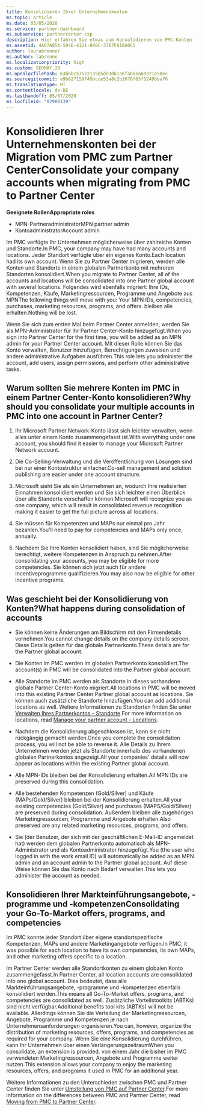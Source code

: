 ```yaml
---
title: Konsolidieren Ihrer Unternehmenskonten
ms.topic: article
ms.date: 05/05/2020
ms.service: partner-dashboard
ms.subservice: partnercenter-csp
description: Hier erfahren Sie etwas zum Konsolidieren von PMC-Konten (Partner Membership Center) in einem einzigen Konto in Partner Center. Gilt für die Migration vom PMC zum Partner Center.
ms.assetid: 4A07A85A-594E-4121-808C-37E7FA18A0C5
author: laurabrenner
ms.author: labrenne
ms.localizationpriority: high
ms.custom: SEOMAY.20
ms.openlocfilehash: 63bbbc57572135b5de3d61a6fab8ea60371e58ec
ms.sourcegitcommit: e9b627159745bcce53a8c2b1676f63f5249bba76
ms.translationtype: HT
ms.contentlocale: de-DE
ms.lasthandoff: 05/07/2020
ms.locfileid: "82908139"
---
```

# <a name="consolidate-your-company-accounts-when-migrating-from-pmc-to-partner-center"></a><span data-ttu-id="fb99a-104">Konsolidieren Ihrer Unternehmenskonten bei der Migration vom PMC zum Partner Center</span><span class="sxs-lookup"><span data-stu-id="fb99a-104">Consolidate your company accounts when migrating from PMC to Partner Center</span></span>

<span data-ttu-id="fb99a-105">**Geeignete Rollen**</span><span class="sxs-lookup"><span data-stu-id="fb99a-105">**Appropriate roles**</span></span>

- <span data-ttu-id="fb99a-106">MPN-Partneradministrator</span><span class="sxs-lookup"><span data-stu-id="fb99a-106">MPN partner admin</span></span>
- <span data-ttu-id="fb99a-107">Kontoadministrator</span><span class="sxs-lookup"><span data-stu-id="fb99a-107">Account admin</span></span>

<span data-ttu-id="fb99a-108">Im PMC verfügte Ihr Unternehmen möglicherweise über zahlreiche Konten und Standorte.</span><span class="sxs-lookup"><span data-stu-id="fb99a-108">In PMC, your company may have had many accounts and locations.</span></span> <span data-ttu-id="fb99a-109">Jeder Standort verfügte über ein eigenes Konto.</span><span class="sxs-lookup"><span data-stu-id="fb99a-109">Each location had its own account.</span></span> <span data-ttu-id="fb99a-110">Wenn Sie zu Partner Center migrieren, werden alle Konten und Standorte in einem globalen Partnerkonto mit mehreren Standorten konsolidiert.</span><span class="sxs-lookup"><span data-stu-id="fb99a-110">When you migrate to Partner Center, all of the accounts and locations will be consolidated into one Partner global account with several locations.</span></span> <span data-ttu-id="fb99a-111">Folgendes wird ebenfalls migriert: Ihre IDs, Kompetenzen, Käufe, Marketingressourcen, Programme und Angebote aus MPN</span><span class="sxs-lookup"><span data-stu-id="fb99a-111">The following things will move with you: Your MPN IDs, competencies, purchases, marketing resources, programs, and offers.</span></span> <span data-ttu-id="fb99a-112">bleiben alle erhalten.</span><span class="sxs-lookup"><span data-stu-id="fb99a-112">Nothing will be lost.</span></span>

<span data-ttu-id="fb99a-113">Wenn Sie sich zum ersten Mal beim Partner Center anmelden, werden Sie als MPN-Administrator für Ihr Partner Center-Konto hinzugefügt.</span><span class="sxs-lookup"><span data-stu-id="fb99a-113">When you sign into Partner Center for the first time, you will be added as an MPN admin for your Partner Center account.</span></span> <span data-ttu-id="fb99a-114">Mit dieser Rolle können Sie das Konto verwalten, Benutzer hinzufügen, Berechtigungen zuweisen und andere administrative Aufgaben ausführen.</span><span class="sxs-lookup"><span data-stu-id="fb99a-114">This role lets you administer the account, add users, assign permissions, and perform other administrative tasks.</span></span>

## <a name="why-should-you-consolidate-your-multiple-accounts-in-pmc-into-one-account-in-partner-center"></a><span data-ttu-id="fb99a-115">Warum sollten Sie mehrere Konten im PMC in einem Partner Center-Konto konsolidieren?</span><span class="sxs-lookup"><span data-stu-id="fb99a-115">Why should you consolidate your multiple accounts in PMC into one account in Partner Center?</span></span>

1. <span data-ttu-id="fb99a-116">Ihr Microsoft Partner Network-Konto lässt sich leichter verwalten, wenn alles unter einem Konto zusammengefasst ist.</span><span class="sxs-lookup"><span data-stu-id="fb99a-116">With everything under one account, you should find it easier to manage your Microsoft Partner Network account.</span></span>

2. <span data-ttu-id="fb99a-117">Die Co-Selling-Verwaltung und die Veröffentlichung von Lösungen sind bei nur einer Kontostruktur einfacher.</span><span class="sxs-lookup"><span data-stu-id="fb99a-117">Co-sell management and solution publishing are easier under one account structure.</span></span>

3. <span data-ttu-id="fb99a-118">Microsoft sieht Sie als ein Unternehmen an, wodurch Ihre realisierten Einnahmen konsolidiert werden und Sie sich leichter einen Überblick über alle Standorte verschaffen können.</span><span class="sxs-lookup"><span data-stu-id="fb99a-118">Microsoft will recognize you as one company, which will result in consolidated revenue recognition making it easier to get the full picture across all locations.</span></span>  

4. <span data-ttu-id="fb99a-119">Sie müssen für Kompetenzen und MAPs nur einmal pro Jahr bezahlen.</span><span class="sxs-lookup"><span data-stu-id="fb99a-119">You'll need to pay for competencies and MAPs only once, annually.</span></span>

5. <span data-ttu-id="fb99a-120">Nachdem Sie Ihre Konten konsolidiert haben, sind Sie möglicherweise berechtigt, weitere Kompetenzen in Anspruch zu nehmen.</span><span class="sxs-lookup"><span data-stu-id="fb99a-120">After consolidating your accounts, you may be eligible for more competencies.</span></span> <span data-ttu-id="fb99a-121">Sie können sich jetzt auch für andere Incentiveprogramme qualifizieren.</span><span class="sxs-lookup"><span data-stu-id="fb99a-121">You may also now be eligible for other incentive programs.</span></span>


## <a name="what-happens-during-consolidation-of-accounts"></a><span data-ttu-id="fb99a-122">Was geschieht bei der Konsolidierung von Konten?</span><span class="sxs-lookup"><span data-stu-id="fb99a-122">What happens during consolidation of accounts</span></span>

- <span data-ttu-id="fb99a-123">Sie können keine Änderungen am Bildschirm mit den Firmendetails vornehmen.</span><span class="sxs-lookup"><span data-stu-id="fb99a-123">You cannot change details on the company details screen.</span></span> <span data-ttu-id="fb99a-124">Diese Details gelten für das globale Partnerkonto.</span><span class="sxs-lookup"><span data-stu-id="fb99a-124">These details are for the Partner global account.</span></span> 

- <span data-ttu-id="fb99a-125">Die Konten im PMC werden im globalen Partnerkonto konsolidiert.</span><span class="sxs-lookup"><span data-stu-id="fb99a-125">The account(s) in PMC will be consolidated into the Partner global account.</span></span>

- <span data-ttu-id="fb99a-126">Alle Standorte im PMC werden als Standorte in dieses vorhandene globale Partner Center-Konto migriert.</span><span class="sxs-lookup"><span data-stu-id="fb99a-126">All locations in PMC will be moved into this existing Partner Center Partner global account as locations.</span></span> <span data-ttu-id="fb99a-127">Sie können auch zusätzliche Standorte hinzufügen.</span><span class="sxs-lookup"><span data-stu-id="fb99a-127">You can add additional locations as well.</span></span> <span data-ttu-id="fb99a-128">Weitere Informationen zu Standorten finden Sie unter [Verwalten Ihres Partnerkontos – Standorte](manage-locations.md).</span><span class="sxs-lookup"><span data-stu-id="fb99a-128">For more information on locations, read  [Manage your partner account - Locations](manage-locations.md).</span></span>

- <span data-ttu-id="fb99a-129">Nachdem die Konsolidierung abgeschlossen ist, kann sie nicht rückgängig gemacht werden.</span><span class="sxs-lookup"><span data-stu-id="fb99a-129">Once you complete the consolidation process, you will not be able to reverse it.</span></span> <span data-ttu-id="fb99a-130">Alle Details zu Ihrem Unternehmen werden jetzt als Standorte innerhalb des vorhandenen globalen Partnerkontos angezeigt.</span><span class="sxs-lookup"><span data-stu-id="fb99a-130">All your companies' details will now appear as locations within the existing Partner global account.</span></span> 

- <span data-ttu-id="fb99a-131">Alle MPN-IDs bleiben bei der Konsolidierung erhalten.</span><span class="sxs-lookup"><span data-stu-id="fb99a-131">All MPN IDs are preserved during this consolidation.</span></span>

- <span data-ttu-id="fb99a-132">Alle bestehenden Kompetenzen (Gold/Silver) und Käufe (MAPs/Gold/Silver) bleiben bei der Konsolidierung erhalten.</span><span class="sxs-lookup"><span data-stu-id="fb99a-132">All your existing competencies (Gold/Silver) and purchases (MAPS/Gold/Silver) are preserved during consolidation.</span></span> <span data-ttu-id="fb99a-133">Außerdem bleiben alle zugehörigen Marketingressourcen, Programme und Angebote erhalten.</span><span class="sxs-lookup"><span data-stu-id="fb99a-133">Also preserved are any related marketing resources, programs, and offers.</span></span>

- <span data-ttu-id="fb99a-134">Sie (der Benutzer, der sich mit der geschäftlichen E-Mail-ID angemeldet hat) werden dem globalen Partnerkonto automatisch als MPN-Administrator und als Kontoadministrator hinzugefügt.</span><span class="sxs-lookup"><span data-stu-id="fb99a-134">You (the user who logged in with the work email ID) will automatically be added as an MPN admin and an account admin to the Partner global account.</span></span> <span data-ttu-id="fb99a-135">Auf diese Weise können Sie das Konto nach Bedarf verwalten.</span><span class="sxs-lookup"><span data-stu-id="fb99a-135">This lets you administer the account as needed.</span></span>

## <a name="consolidating-your-go-to-market-offers-programs-and-competencies"></a><span data-ttu-id="fb99a-136">Konsolidieren Ihrer Markteinführungsangebote, -programme und -kompetenzen</span><span class="sxs-lookup"><span data-stu-id="fb99a-136">Consolidating your Go-To-Market offers, programs, and competencies</span></span>

<span data-ttu-id="fb99a-137">Im PMC konnte jeder Standort über eigene standortspezifische Kompetenzen, MAPs und andere Marketingangebote verfügen.</span><span class="sxs-lookup"><span data-stu-id="fb99a-137">In PMC, it was possible for each location to have its own competencies, its own MAPs, and other marketing offers specific to a location.</span></span>

<span data-ttu-id="fb99a-138">Im Partner Center werden alle Standortkonten zu einem globalen Konto zusammengefasst.</span><span class="sxs-lookup"><span data-stu-id="fb99a-138">In Partner Center, all location accounts are consolidated into one global account.</span></span> <span data-ttu-id="fb99a-139">Dies bedeutet, dass alle Markteinführungsangebote, -programme und -kompetenzen ebenfalls konsolidiert werden.</span><span class="sxs-lookup"><span data-stu-id="fb99a-139">This means all Go-To-Market offers, programs, and competencies are consolidated as well.</span></span> <span data-ttu-id="fb99a-140">Zusätzliche Vorteilstoolkits (ABTKs) sind nicht verfügbar.</span><span class="sxs-lookup"><span data-stu-id="fb99a-140">Additional benefits tool kits (ABTKs) will not be available.</span></span> <span data-ttu-id="fb99a-141">Allerdings können Sie die Verteilung der Marketingressourcen, Angebote, Programme und Kompetenzen je nach Unternehmensanforderungen organisieren.</span><span class="sxs-lookup"><span data-stu-id="fb99a-141">You can, however, organize the distribution of marketing resources, offers, programs, and competencies as required for your company.</span></span> <span data-ttu-id="fb99a-142">Wenn Sie eine Konsolidierung durchführen, kann Ihr Unternehmen über einen Verlängerungszeitraum</span><span class="sxs-lookup"><span data-stu-id="fb99a-142">When you consolidate, an extension is provided.</span></span> <span data-ttu-id="fb99a-143">von einem Jahr die bisher im PMC verwendeten Marketingressourcen, Angebote und Programme weiter nutzen.</span><span class="sxs-lookup"><span data-stu-id="fb99a-143">This extension allows your company to enjoy the marketing resources, offers, and programs it used in PMC for an additional year.</span></span>

<span data-ttu-id="fb99a-144">Weitere Informationen zu den Unterschieden zwischen PMC und Partner Center finden Sie unter [Umstellung von PMC auf Partner Center](guide-to-migration.md).</span><span class="sxs-lookup"><span data-stu-id="fb99a-144">For more information on the differences between PMC and Partner Center, read [Moving from PMC to Partner Center](guide-to-migration.md).</span></span>

